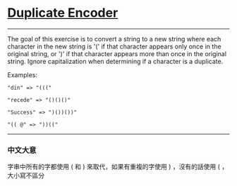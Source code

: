 # [Duplicate Encoder](https://www.codewars.com/kata/54b42f9314d9229fd6000d9c)

---

The goal of this exercise is to convert a string to a new string where each character in the new string is '(' if that character appears only once in the original string, or ')' if that character appears more than once in the original string. Ignore capitalization when determining if a character is a duplicate.

Examples:
```
"din" => "((("

"recede" => "()()()"

"Success" => ")())())"

"(( @" => "))(("
```

---

### 中文大意

字串中所有的字都使用 ( 和 ) 來取代，如果有重複的字使用 ) ，沒有的話使用 ( ，大小寫不區分
